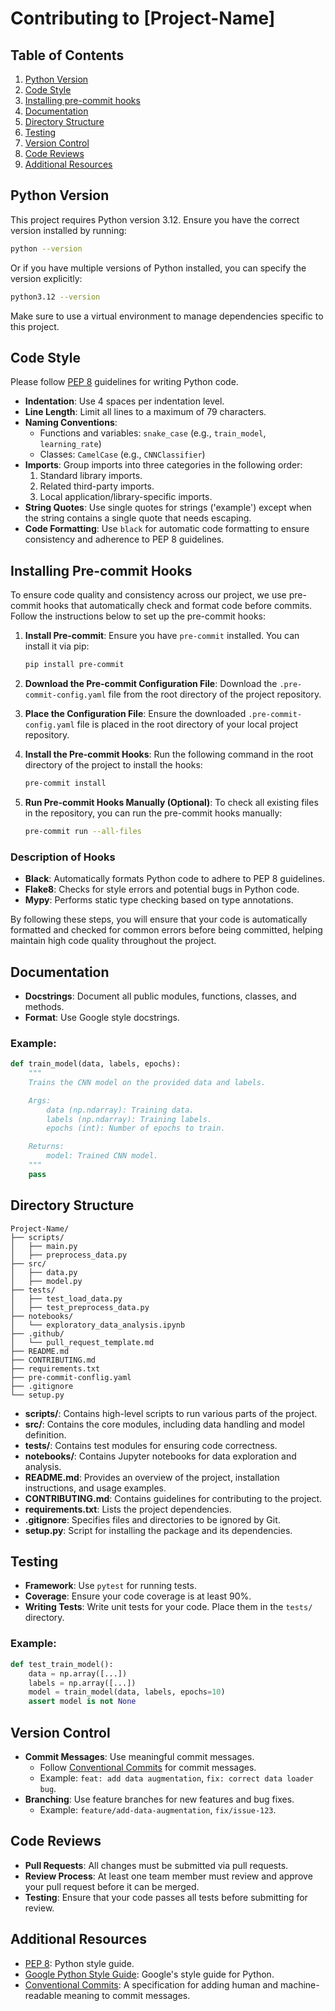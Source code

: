 # Contributing to [Project-Name]

## Table of Contents

1. [Python Version](#python-version)
2. [Code Style](#code-style)
3. [Installing pre-commit hooks](#installing-pre-commit-hooks)
4. [Documentation](#documentation)
5. [Directory Structure](#directory-structure)
6. [Testing](#testing)
7. [Version Control](#version-control)
8. [Code Reviews](#code-reviews)
9. [Additional Resources](#additional-resources)

## Python Version

This project requires Python version 3.12. Ensure you have the correct version installed by running:

```sh
python --version
```

Or if you have multiple versions of Python installed, you can specify the version explicitly:

```sh
python3.12 --version
```

Make sure to use a virtual environment to manage dependencies specific to this project.

## Code Style

Please follow [PEP 8](https://www.python.org/dev/peps/pep-0008/) guidelines for writing Python code.

- **Indentation**: Use 4 spaces per indentation level.
- **Line Length**: Limit all lines to a maximum of 79 characters.
- **Naming Conventions**:
  - Functions and variables: `snake_case` (e.g., `train_model`, `learning_rate`)
  - Classes: `CamelCase` (e.g., `CNNClassifier`)
- **Imports**: Group imports into three categories in the following order:
  1. Standard library imports.
  2. Related third-party imports.
  3. Local application/library-specific imports.
- **String Quotes**: Use single quotes for strings ('example') except when the string contains a single quote that needs escaping.
- **Code Formatting**: Use `black` for automatic code formatting to ensure consistency and adherence to PEP 8 guidelines.

## Installing Pre-commit Hooks

To ensure code quality and consistency across our project, we use pre-commit hooks that automatically check and format code before commits. Follow the instructions below to set up the pre-commit hooks:

1. **Install Pre-commit**:
   Ensure you have `pre-commit` installed. You can install it via pip:
   ```bash
   pip install pre-commit
   ```

2. **Download the Pre-commit Configuration File**:
   Download the `.pre-commit-config.yaml` file from the root directory of the project repository.

3. **Place the Configuration File**:
   Ensure the downloaded `.pre-commit-config.yaml` file is placed in the root directory of your local project repository.

4. **Install the Pre-commit Hooks**:
   Run the following command in the root directory of the project to install the hooks:
   ```bash
   pre-commit install
   ```

5. **Run Pre-commit Hooks Manually (Optional)**:
   To check all existing files in the repository, you can run the pre-commit hooks manually:
   ```bash
   pre-commit run --all-files
   ```

### Description of Hooks

- **Black**: Automatically formats Python code to adhere to PEP 8 guidelines.
- **Flake8**: Checks for style errors and potential bugs in Python code.
- **Mypy**: Performs static type checking based on type annotations.

By following these steps, you will ensure that your code is automatically formatted and checked for common errors before being committed, helping maintain high code quality throughout the project.


## Documentation

- **Docstrings**: Document all public modules, functions, classes, and methods.
- **Format**: Use Google style docstrings.

### Example:

```python
def train_model(data, labels, epochs):
    """
    Trains the CNN model on the provided data and labels.

    Args:
        data (np.ndarray): Training data.
        labels (np.ndarray): Training labels.
        epochs (int): Number of epochs to train.

    Returns:
        model: Trained CNN model.
    """
    pass
```

## Directory Structure

```
Project-Name/
├── scripts/
│   ├── main.py
│   ├── preprocess_data.py
├── src/
│   ├── data.py
│   ├── model.py
├── tests/
│   ├── test_load_data.py
│   ├── test_preprocess_data.py
├── notebooks/
│   └── exploratory_data_analysis.ipynb
├── .github/
│   └── pull_request_template.md
├── README.md
├── CONTRIBUTING.md
├── requirements.txt
├── pre-commit-conflig.yaml
├── .gitignore
└── setup.py
```

- **scripts/**: Contains high-level scripts to run various parts of the project.
- **src/**: Contains the core modules, including data handling and model definition.
- **tests/**: Contains test modules for ensuring code correctness.
- **notebooks/**: Contains Jupyter notebooks for data exploration and analysis.
- **README.md**: Provides an overview of the project, installation instructions, and usage examples.
- **CONTRIBUTING.md**: Contains guidelines for contributing to the project.
- **requirements.txt**: Lists the project dependencies.
- **.gitignore**: Specifies files and directories to be ignored by Git.
- **setup.py**: Script for installing the package and its dependencies.

## Testing

- **Framework**: Use `pytest` for running tests.
- **Coverage**: Ensure your code coverage is at least 90%.
- **Writing Tests**: Write unit tests for your code. Place them in the `tests/` directory.

### Example:

```python
def test_train_model():
    data = np.array([...])
    labels = np.array([...])
    model = train_model(data, labels, epochs=10)
    assert model is not None
```

## Version Control

- **Commit Messages**: Use meaningful commit messages.
  - Follow [Conventional Commits](https://www.conventionalcommits.org/) for commit messages.
  - Example: `feat: add data augmentation`, `fix: correct data loader bug`.
- **Branching**: Use feature branches for new features and bug fixes.
  - Example: `feature/add-data-augmentation`, `fix/issue-123`.

## Code Reviews

- **Pull Requests**: All changes must be submitted via pull requests.
- **Review Process**: At least one team member must review and approve your pull request before it can be merged.
- **Testing**: Ensure that your code passes all tests before submitting for review.

## Additional Resources

- [PEP 8](https://www.python.org/dev/peps/pep-0008/): Python style guide.
- [Google Python Style Guide](http://google.github.io/styleguide/pyguide.html): Google's style guide for Python.
- [Conventional Commits](https://www.conventionalcommits.org/): A specification for adding human and machine-readable meaning to commit messages.
